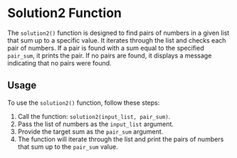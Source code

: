 # Solution2 Function

The `solution2()` function is designed to find pairs of numbers in a given list that sum up to a specific value. It iterates through the list and checks each pair of numbers. If a pair is found with a sum equal to the specified `pair_sum`, it prints the pair. If no pairs are found, it displays a message indicating that no pairs were found.

## Usage

To use the `solution2()` function, follow these steps:

1. Call the function: `solution2(input_list, pair_sum)`.
2. Pass the list of numbers as the `input_list` argument.
3. Provide the target sum as the `pair_sum` argument.
4. The function will iterate through the list and print the pairs of numbers that sum up to the `pair_sum` value.